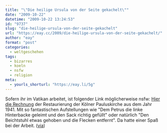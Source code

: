 ```yaml
---
title: "\"Die heilige Ursula von der Seite gekachelt\""
date: "2009-10-22"
datetime: "2009-10-22 13:24:53"
id: "9737"
slug: "die-heilige-ursula-von-der-seite-gekachelt"
url: "https://eay.cc/2009/die-heilige-ursula-von-der-seite-gekachelt/"
author: "eay"
format: "post"
categories:
  - weltgeschehen
tags:
  - bizarres
  - koeln
  - nsfw
  - religion
meta:
  - yourls_shorturl: "https://eay.li/5g"
---
```


Sofern ihr im Vatikan arbeitet, ist folgender Link möglicherweise nsfw: [Hier die Rechnung](http://mlkshk.com/r/5ZJF) der Restaurierung der Kölner Pauluskirche aus dem Jahr 1941. Mit so fantastischen Aufstellungen wie "Dem Petrus die linke Hinterbacke geleimt und den Sack richtig gefüllt" oder natürlich "Den Beichtstuhl etwas gehoben und die Flecken entfernt". Da hatte einer Spaß bei der Arbeit. ([via](http://www.misterhonk.de/blog/2541/rechnung-uber-die-reparatur-der-st-pauluskirche-in-koln-aus-dem-jahr-1941/))
